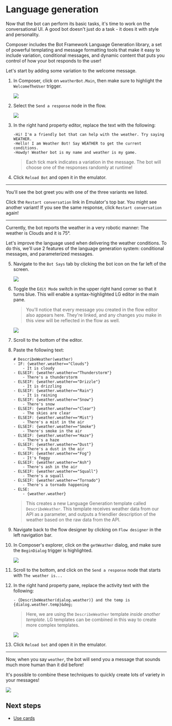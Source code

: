 # Language generation

Now that the bot can perform its basic tasks, it's time to work on the conversational UI. A good bot doesn't just do a task - it does it with style and personality.

Composer includes the Bot Framework Language Generation library, a set of powerful templating and message formatting tools that make it easy to include variation, conditional messages, and dynamic content that puts you control of how your bot responds to the user!

Let's start by adding some variation to the welcome message.

1. In Composer, click on `weatherBot.Main`, then make sure to highlight the `WelcomeTheUser` trigger.

   ![](../media/tutorial-weatherbot/05/nav1.png) 

2. Select the `Send a response` node in the flow.

   ![](../media/tutorial-weatherbot/05/lg-1.png)

3. In the right hand property editor, replace the text with the following:

    ```
    -Hi! I'm a friendly bot that can help with the weather. Try saying WEATHER.
    -Hello! I am Weather Bot! Say WEATHER to get the current conditions.
    -Howdy! Weather bot is my name and weather is my game.
    ```

    > Each tick mark indicates a variation in the message. The bot will choose one of the responses randomly at runtime!

4. Click `Reload Bot` and open it in the emulator.

---

You'll see the bot greet you with one of the three variants we listed. 

Click the `Restart conversation` link in Emulator's top bar. You might see another variant! If you see the same response, click `Restart conversation` again! 

---

Currently, the bot reports the weather in a very robotic manner: The weather is Clouds and it is 75&deg;.

Let's improve the language used when delivering the weather conditions. To do this, we'll use 2 features of the language generation system: conditional messages, and parameterized messages.

5. Navigate to the `Bot Says` tab by clicking the bot icon on the far left of the screen.

   ![](../media/tutorial-weatherbot/05/botsays.png)

6. Toggle the `Edit Mode` switch in the upper right hand corner so that it turns blue.  This will enable a syntax-highlighted LG editor in the main pane.

   > You'll notice that every message you created in the flow editor also appears here. They're linked, and any changes you make in this view will be reflected in the flow as well.

   ![](../media/tutorial-weatherbot/05/editmode.png) 

7. Scroll to the bottom of the editor.
8. Paste the following text:
    ```
    # DescribeWeather(weather)
    - IF: {weather.weather=="Clouds"}
        - It is cloudy
    - ELSEIF: {weather.weather=="Thunderstorm"}
        - There's a thunderstorm
    - ELSEIF: {weather.weather=="Drizzle"}
        - It is drizzling
    - ELSEIF: {weather.weather=="Rain"}
        - It is raining
    - ELSEIF: {weather.weather=="Snow"}
        - There's snow
    - ELSEIF: {weather.weather=="Clear"}
        - The skies are clear
    - ELSEIF: {weather.weather=="Mist"}
        - There's a mist in the air
    - ELSEIF: {weather.weather=="Smoke"}
        - There's smoke in the air
    - ELSEIF: {weather.weather=="Haze"}
        - There's a haze
    - ELSEIF: {weather.weather=="Dust"}
        - There's a dust in the air
    - ELSEIF: {weather.weather=="Fog"}
        - It's foggy
    - ELSEIF: {weather.weather=="Ash"}
        - There's ash in the air
    - ELSEIF: {weather.weather=="Squall"}
        - There's a squall
    - ELSEIF: {weather.weather=="Tornado"}
        - There's a tornado happening
    - ELSE:
        - {weather.weather}
    ```

    > This creates a new Language Generation template called `DescribeWeather`. This template receives weather data from our API as a parameter, and outputs a friendlier 
    description of the weather based on the raw data from the API.

9. Navigate back to the flow designer by clicking on `Flow designer` in the left navigation bar.
10. In Composer's explorer, click on the `getWeather` dialog, and make sure the `BeginDialog` trigger is highlighted.

      ![](../media/tutorial-weatherbot/05/nav2.png)

11. Scroll to the bottom, and click on the `Send a response` node that starts with `The weather is...`
13. In the right hand property pane, replace the activity text with the following:

      `- {DescribeWeather(dialog.weather)} and the temp is {dialog.weather.temp}&deg;`

      > Here, we are using the `DescribeWeather` template _inside another template_. LG templates can be combined in this way to create more complex templates.

      ![](../media/tutorial-weatherbot/05/lg-2.png)

14. Click `Reload bot` and open it in the emulator.

---

Now, when you say `weather`, the bot will send you a message that sounds much more human than it did before!

It's possible to combine these techniques to quickly create lots of variety in your messages!

![](../media/tutorial-weatherbot/05/nice-weather.png)

## Next steps
- [Use cards](https://github.com/microsoft/BotFramework-Composer/blob/kaiqb/Ignite2019/docs/tutorial/bot-tutorial-cards.md)
